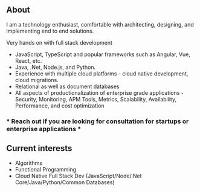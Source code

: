 ##   About 

I am a technology enthusiast, comfortable with architecting, designing, and implementing end to end solutions.

Very hands on with full stack development 
- JavaScript, TypeScript and popular frameworks such as Angular, Vue, React, etc.
- Java, .Net, Node.js, and Python.
- Experience with multiple cloud platforms - cloud native development, cloud migrations.
- Relational as well as document databases
- All aspects of productionalization of enterprise grade applications - Security, Monitoring, APM Tools, Metrics, Scalability, Availability, Performance, and cost optimization

### * Reach out if you are looking for consultation for startups or enterprise applications *

##   Current interests 

- Algorithms
- Functional Programming
- Cloud Native Full Stack Dev (JavaScript/Node/.Net Core/Java/Python/Common Databases) 



<!--
**jubinjose/jubinjose** is a ✨ _special_ ✨ repository because its `README.md` (this file) appears on your GitHub profile.

Here are some ideas to get you started:

- 🔭 I’m currently working on ...
- 🌱 I’m currently learning ...
- 👯 I’m looking to collaborate on ...
- 🤔 I’m looking for help with ...
- 💬 Ask me about ...
- 📫 How to reach me: ...
- 😄 Pronouns: ...
- ⚡ Fun fact: ...
-->
